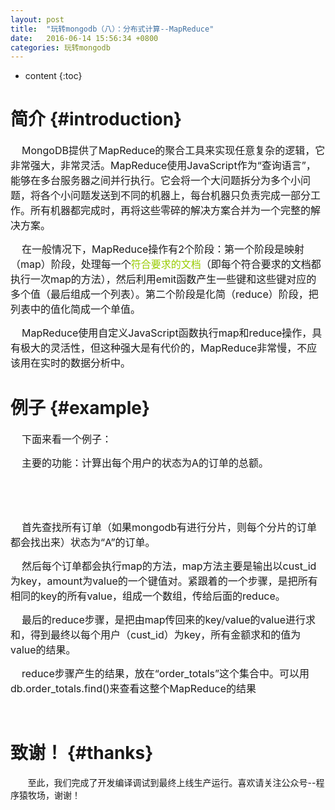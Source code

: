 ```yaml
---
layout: post
title:  "玩转mongodb（八）：分布式计算--MapReduce"
date:   2016-06-14 15:56:34 +0800
categories: 玩转mongodb
---
```

* content
{:toc}

简介				{#introduction}
=============================

<p><span style="font-size: 16px;">&nbsp; &nbsp; MongoDB提供了MapReduce的聚合工具来实现任意复杂的逻辑，它非常强大，非常灵活。MapReduce使用JavaScript作为&ldquo;查询语言&rdquo;，能够在多台服务器之间并行执行。它会将一个大问题拆分为多个小问题，将各个小问题发送到不同的机器上，每台机器只负责完成一部分工作。所有机器都完成时，再将这些零碎的解决方案合并为一个完整的解决方案。</span></p>
<p><span style="font-size: 16px;">&nbsp; &nbsp; 在一般情况下，MapReduce操作有2个阶段：第一个阶段是映射（map）阶段，处理每一个<span style="color: #99cc00;">符合要求的文档</span>（即每个符合要求的文档都执行一次map的方法），然后利用emit函数产生一些键和这些键对应的多个值（最后组成一个列表）。第二个阶段是化简（reduce）阶段，把列表中的值化简成一个单值。</span></p>
<p><span style="font-size: 16px;">&nbsp; &nbsp; MapReduce使用自定义JavaScript函数执行map和reduce操作，具有极大的灵活性，但这种强大是有代价的，MapReduce非常慢，不应该用在实时的数据分析中。</span></p>

例子				{#example}
=============================

<p><span style="font-size: 16px;">&nbsp; &nbsp; 下面来看一个例子：</span></p>
<p><span style="font-size: 16px;">&nbsp; &nbsp; 主要的功能：计算出每个用户的状态为A的订单的总额。</span></p>
<p><span style="font-size: 16px;">&nbsp; &nbsp;&nbsp;<img src="http://images2015.cnblogs.com/blog/440176/201606/440176-20160612143257777-1582323552.png" alt="" /></span></p>
<p>&nbsp;</p>
<p><span style="font-size: 16px;">&nbsp; &nbsp; 首先查找所有订单（如果mongodb有进行分片，则每个分片的订单都会找出来）状态为&ldquo;A&rdquo;的订单。</span></p>
<p><span style="font-size: 16px;">&nbsp; &nbsp; 然后每个订单都会执行map的方法，map方法主要是输出以cust_id为key，amount为value的一个键值对。紧跟着的一个步骤，是把所有相同的key的所有value，组成一个数组，传给后面的reduce。</span></p>
<p><span style="font-size: 16px;">&nbsp; &nbsp; 最后的reduce步骤，是把由map传回来的key/value的value进行求和，得到最终以每个用户（cust_id）为key，所有金额求和的值为value的结果。</span></p>
<p><span style="font-size: 16px;">&nbsp; &nbsp; reduce步骤产生的结果，放在&ldquo;order_totals&rdquo;这个集合中。可以用db.order_totals.find()来查看这整个MapReduce的结果</span></p>
<p>&nbsp;</p>


致谢！             {#thanks}
===========================

<p>&nbsp; &nbsp; &nbsp; &nbsp;至此，我们完成了开发编译调试到最终上线生产运行。喜欢请关注公众号--程序猿牧场，谢谢！</p>
<p>&nbsp;<img src="https://img2020.cnblogs.com/blog/440176/202003/440176-20200316224639427-719739537.png" alt="" /></p> 